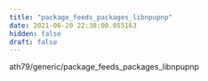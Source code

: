 ```yaml
---
title: "package_feeds_packages_libnpupnp"
date: 2021-06-20 22:38:00.055163
hidden: false
draft: false
---
```


ath79/generic/package_feeds_packages_libnpupnp

